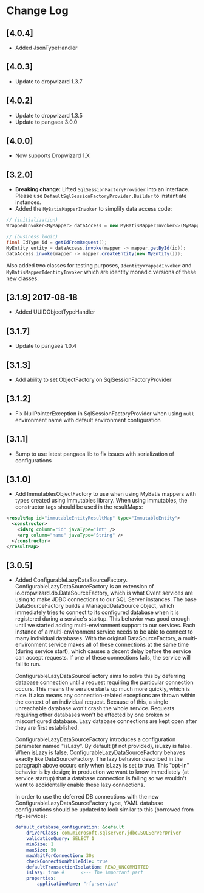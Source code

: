 # Change Log
## [4.0.4]
- Added JsonTypeHandler

## [4.0.3]
- Update to dropwizard 1.3.7

## [4.0.2]
- Update to dropwizard 1.3.5
- Update to pangaea 3.0.0

## [4.0.0]
- Now supports Dropwizard 1.X

## [3.2.0]
- **Breaking change**: Lifted `SqlSessionFactoryProvider` into an interface. Please use `DefaultSqlSessionFactoryProvider.Builder` to instantiate instances.
- Added the `MyBatisMapperInvoker` to simplify data access code:
```java
// (initialization)
WrappedInvoker<MyMapper> dataAccess = new MyBatisMapperInvoker<>(MyMapper.class, sqlSessionFactoryProvider);

// (business logic)
final IdType id = getIdFromRequest();
MyEntity entity = dataAccess.invoke(mapper -> mapper.getById(id));
dataAccess.invoke(mapper -> mapper.createEntity(new MyEntity()));
```

Also added two classes for testing purposes, `IdentityWrappedInvoker` and `MyBatisMapperIdentityInvoker` which are identity monadic versions of these new classes. 

## [3.1.9] 2017-08-18
- Added UUIDObjectTypeHandler

## [3.1.7]
- Update to pangaea 1.0.4

## [3.1.3]

- Add ability to set ObjectFactory on SqlSessionFactoryProvider

## [3.1.2]

 - Fix NullPointerException in SqlSessionFactoryProvider when using `null` environment name with default environment
 configuration

## [3.1.1]

 - Bump to use latest pangaea lib to fix issues with serialization of configurations

## [3.1.0]

 - Add ImmutablesObjectFactory to use when using MyBatis mappers with types created using Immutables library.  When using Immutables, the constructor tags should be used in the resultMaps:
 ```xml
 <resultMap id="immutableEntityResultMap" type="ImmutableEntity">
   <constructor>
     <idArg column="id" javaType="int" />
     <arg column="name" javaType="String" />
   </constructor>
 </resultMap>
 ```

## [3.0.5]

 - Added ConfigurableLazyDataSourceFactory.  ConfigurableLazyDataSourceFactory is an extension of io.dropwizard.db.DataSourceFactory, which is what Cvent services are using to make JDBC connections to our SQL Server instances.  The base DataSourceFactory builds a ManagedDataSource object, which immediately tries to connect to its configured database when it is registered during a service's startup.  This behavior was good enough until we started adding multi-environment support to our services.  Each instance of a multi-environment service needs to be able to connect to many individual databases.  With the original DataSourceFactory, a multi-environment service makes all of these connections at the same time (during service start), which causes a decent delay before the service can accept requests.  If one of these connections fails, the service will fail to run.

   ConfigurableLazyDataSourceFactory aims to solve this by deferring database connection until a request requiring the particular connection occurs.  This means the service starts up much more quickly, which is nice.  It also means any connection-related exceptions are thrown within the context of an individual request.  Because of this, a single unreachable database won't crash the whole service.  Requests requiring other databases won't be affected by one broken or misconfigured database.  Lazy database connections are kept open after they are first established.

   ConfigurableLazyDataSourceFactory introduces a configuration parameter named "isLazy".  By default (if not provided), isLazy is false.  When isLazy is false, ConfigurableLazyDataSourceFactory behaves exactly like DataSourceFactory.  The lazy behavior described in the paragraph above occurs only when isLazy is set to true.  This "opt-in" behavior is by design; in production we want to know immediately (at service startup) that a database connection is failing so we wouldn't want to accidentally enable these lazy connections.

   In order to use the deferred DB connections with the new ConfigurableLazyDataSourceFactory type, YAML database configurations should be updated to look similar to this (borrowed from rfp-service):

   ```YAML
   default_database_configuration: &default
       driverClass: com.microsoft.sqlserver.jdbc.SQLServerDriver
       validationQuery: SELECT 1
       minSize: 1
       maxSize: 50
       maxWaitForConnection: 30s
       checkConnectionWhileIdle: true
       defaultTransactionIsolation: READ_UNCOMMITTED
       isLazy: true #      <--- The important part
       properties:
           applicationName: "rfp-service"
   ```
